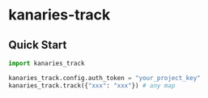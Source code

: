 # kanaries-track

## Quick Start

```python
import kanaries_track

kanaries_track.config.auth_token = "your_project_key"
kanaries_track.track({"xxx": "xxx"}) # any map
```
